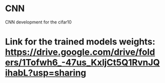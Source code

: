# CNN
CNN development for the cifar10

# Link for the trained models weights: https://drive.google.com/drive/folders/1Tofwh6_-47us_KxljCt5Q1RvnJQihabL?usp=sharing
